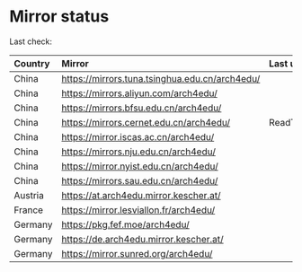 <script src="./time.js"></script>
# Mirror status
Last check: <script type="text/javascript">localize(1744788229.6850443);</script>

|Country|Mirror|Last update|
|:------|:-----|:----------|
|China|https://mirrors.tuna.tsinghua.edu.cn/arch4edu/|<script type="text/javascript">localize(1744785876);</script>|
|China|https://mirrors.aliyun.com/arch4edu/|<script type="text/javascript">localize(1744742539);</script>|
|China|https://mirrors.bfsu.edu.cn/arch4edu/|<script type="text/javascript">localize(1744742539);</script>|
|China|https://mirrors.cernet.edu.cn/arch4edu/|ReadTimeout|
|China|https://mirror.iscas.ac.cn/arch4edu/|<script type="text/javascript">localize(1744742539);</script>|
|China|https://mirrors.nju.edu.cn/arch4edu/|<script type="text/javascript">localize(1744656198);</script>|
|China|https://mirror.nyist.edu.cn/arch4edu/|<script type="text/javascript">localize(1744742539);</script>|
|China|https://mirrors.sau.edu.cn/arch4edu/|<script type="text/javascript">localize(1731653531);</script>|
|Austria|https://at.arch4edu.mirror.kescher.at/|<script type="text/javascript">localize(1744742539);</script>|
|France|https://mirror.lesviallon.fr/arch4edu/|<script type="text/javascript">localize(1744742539);</script>|
|Germany|https://pkg.fef.moe/arch4edu/|<script type="text/javascript">localize(1744742539);</script>|
|Germany|https://de.arch4edu.mirror.kescher.at/|<script type="text/javascript">localize(1744742539);</script>|
|Germany|https://mirror.sunred.org/arch4edu/|<script type="text/javascript">localize(1744742539);</script>|

<script src="./tablefilter/tablefilter.js"></script>
<script src="./table.js"></script>